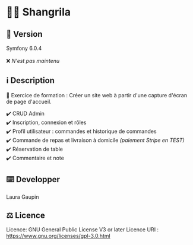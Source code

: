 # 👩‍🍳 Shangrila
## :pushpin: Version 


Symfony 6.0.4 <br><br>
❌ *N'est pas maintenu* <br>


## :information_source: Description

💭 Exercice de formation : Créer un site web à partir d'une capture d'écran de page d'accueil.<br>

:heavy_check_mark: CRUD Admin <br>
:heavy_check_mark: Inscription, connexion et rôles <br>
:heavy_check_mark: Profil utilisateur : commandes et historique de commandes <br>
:heavy_check_mark: Commande de repas et livraison à domicile *(paiement Stripe en TEST)* <br>
:heavy_check_mark: Réservation de table <br>
:heavy_check_mark: Commentaire et note <br>


## :keyboard: Developper 
Laura Gaupin

## :balance_scale: Licence
Licence: GNU General Public License V3 or later
Licence URI : https://www.gnu.org/licenses/gpl-3.0.html



